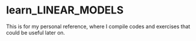 # learn_LINEAR_MODELS
This is for my personal reference, where I compile codes and exercises that could be useful later on.
